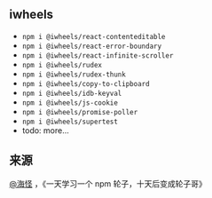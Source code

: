 ## iwheels
- `npm i @iwheels/react-contenteditable`
- `npm i @iwheels/react-error-boundary`
- `npm i @iwheels/react-infinite-scroller`
- `npm i @iwheels/rudex`
- `npm i @iwheels/rudex-thunk`
- `npm i @iwheels/copy-to-clipboard`
- `npm i @iwheels/idb-keyval`
- `npm i @iwheels/js-cookie`
- `npm i @iwheels/promise-poller`
- `npm i @iwheels/supertest`
- todo: more...

## 来源
[@海怪](https://yanhaixiang.com/#/) ，《一天学习一个 npm 轮子，十天后变成轮子哥》

